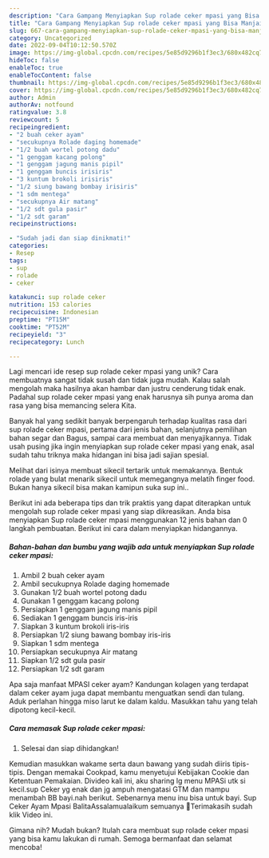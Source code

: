 ```yaml
---
description: "Cara Gampang Menyiapkan Sup rolade ceker mpasi yang Bisa Manjain Lidah"
title: "Cara Gampang Menyiapkan Sup rolade ceker mpasi yang Bisa Manjain Lidah"
slug: 667-cara-gampang-menyiapkan-sup-rolade-ceker-mpasi-yang-bisa-manjain-lidah
category: Uncategorized
date: 2022-09-04T10:12:50.570Z
image: https://img-global.cpcdn.com/recipes/5e85d9296b1f3ec3/680x482cq70/sup-rolade-ceker-mpasi-foto-resep-utama.jpg
hideToc: false
enableToc: true
enableTocContent: false
thumbnail: https://img-global.cpcdn.com/recipes/5e85d9296b1f3ec3/680x482cq70/sup-rolade-ceker-mpasi-foto-resep-utama.jpg
cover: https://img-global.cpcdn.com/recipes/5e85d9296b1f3ec3/680x482cq70/sup-rolade-ceker-mpasi-foto-resep-utama.jpg
author: Admin
authorAv: notfound
ratingvalue: 3.8
reviewcount: 5
recipeingredient:
- "2 buah ceker ayam"
- "secukupnya Rolade daging homemade"
- "1/2 buah wortel potong dadu"
- "1 genggam kacang polong"
- "1 genggam jagung manis pipil"
- "1 genggam buncis irisiris"
- "3 kuntum brokoli irisiris"
- "1/2 siung bawang bombay irisiris"
- "1 sdm mentega"
- "secukupnya Air matang"
- "1/2 sdt gula pasir"
- "1/2 sdt garam"
recipeinstructions:

- "Sudah jadi dan siap dinikmati!"
categories:
- Resep
tags:
- sup
- rolade
- ceker

katakunci: sup rolade ceker 
nutrition: 153 calories
recipecuisine: Indonesian
preptime: "PT15M"
cooktime: "PT52M"
recipeyield: "3"
recipecategory: Lunch

---
```





Lagi mencari ide resep sup rolade ceker mpasi yang unik? Cara membuatnya sangat tidak susah dan tidak juga mudah. Kalau salah mengolah maka hasilnya akan hambar dan justru cenderung tidak enak. Padahal sup rolade ceker mpasi yang enak harusnya sih punya aroma dan rasa yang bisa memancing selera Kita.





Banyak hal yang sedikit banyak berpengaruh terhadap kualitas rasa dari sup rolade ceker mpasi, pertama dari jenis bahan, selanjutnya pemilihan bahan segar dan Bagus, sampai cara membuat dan menyajikannya. Tidak usah pusing jika ingin menyiapkan sup rolade ceker mpasi yang enak,      asal sudah tahu triknya maka hidangan ini bisa jadi sajian spesial.














Melihat dari isinya membuat sikecil tertarik untuk memakannya. Bentuk rolade yang bulat menarik sikecil untuk memegangnya melatih finger food. Bukan hanya sikecil bisa makan kamipun suka sup ini..






Berikut ini ada beberapa tips dan trik praktis yang dapat diterapkan untuk mengolah sup rolade ceker mpasi yang siap dikreasikan. Anda bisa menyiapkan Sup rolade ceker mpasi menggunakan 12 jenis bahan dan 0 langkah pembuatan. Berikut ini cara dalam menyiapkan hidangannya.

<!--inarticleads1-->

##### Bahan-bahan dan bumbu yang wajib ada untuk menyiapkan Sup rolade ceker mpasi:

1. Ambil 2 buah ceker ayam
1. Ambil secukupnya Rolade daging homemade
1. Gunakan 1/2 buah wortel potong dadu
1. Gunakan 1 genggam kacang polong
1. Persiapkan 1 genggam jagung manis pipil
1. Sediakan 1 genggam buncis iris-iris
1. Siapkan 3 kuntum brokoli iris-iris
1. Persiapkan 1/2 siung bawang bombay iris-iris
1. Siapkan 1 sdm mentega
1. Persiapkan secukupnya Air matang
1. Siapkan 1/2 sdt gula pasir
1. Persiapkan 1/2 sdt garam


Apa saja manfaat MPASI ceker ayam? Kandungan kolagen yang terdapat dalam ceker ayam juga dapat membantu menguatkan sendi dan tulang. Aduk perlahan hingga miso larut ke dalam kaldu. Masukkan tahu yang telah dipotong kecil-kecil. 

<!--inarticleads2-->

##### Cara memasak Sup rolade ceker mpasi:


1. Selesai dan siap dihidangkan!

Kemudian masukkan wakame serta daun bawang yang sudah diiris tipis-tipis. Dengan memakai Cookpad, kamu menyetujui Kebijakan Cookie dan Ketentuan Pemakaian. Divideo kali ini, aku sharing lg menu MPASi utk si kecil.sup Ceker yg enak dan jg ampuh mengatasi GTM dan mampu menambah BB bayi.nah berikut. Sebenarnya menu inu bisa untuk bayi. Sup Ceker Ayam Mpasi BalitaAssalamualaikum semuanya 👋Terimakasih sudah klik Video ini. 

Gimana nih? Mudah bukan? Itulah cara membuat sup rolade ceker mpasi yang bisa kamu lakukan di rumah. Semoga bermanfaat dan selamat mencoba!
